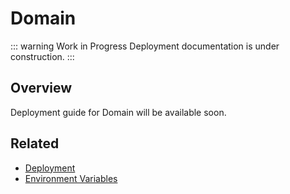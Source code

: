 # Domain

::: warning Work in Progress
Deployment documentation is under construction.
:::

## Overview

Deployment guide for Domain will be available soon.

## Related

- [Deployment](/deployment/)
- [Environment Variables](/guide/environment)
